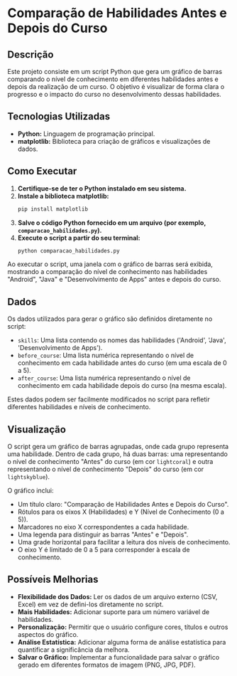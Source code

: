 # Comparação de Habilidades Antes e Depois do Curso

## Descrição

Este projeto consiste em um script Python que gera um gráfico de barras comparando o nível de conhecimento em diferentes habilidades antes e depois da realização de um curso. O objetivo é visualizar de forma clara o progresso e o impacto do curso no desenvolvimento dessas habilidades.

## Tecnologias Utilizadas

* **Python:** Linguagem de programação principal.
* **matplotlib:** Biblioteca para criação de gráficos e visualizações de dados.

## Como Executar

1.  **Certifique-se de ter o Python instalado em seu sistema.**
2.  **Instale a biblioteca matplotlib:**
    ```bash
    pip install matplotlib
    ```
3.  **Salve o código Python fornecido em um arquivo (por exemplo, `comparacao_habilidades.py`).**
4.  **Execute o script a partir do seu terminal:**
    ```bash
    python comparacao_habilidades.py
    ```

   Ao executar o script, uma janela com o gráfico de barras será exibida, mostrando a comparação do nível de conhecimento nas habilidades "Android", "Java" e "Desenvolvimento de Apps" antes e depois do curso.

## Dados

Os dados utilizados para gerar o gráfico são definidos diretamente no script:

* `skills`: Uma lista contendo os nomes das habilidades ('Android', 'Java', 'Desenvolvimento de Apps').
* `before_course`: Uma lista numérica representando o nível de conhecimento em cada habilidade antes do curso (em uma escala de 0 a 5).
* `after_course`: Uma lista numérica representando o nível de conhecimento em cada habilidade depois do curso (na mesma escala).

Estes dados podem ser facilmente modificados no script para refletir diferentes habilidades e níveis de conhecimento.

## Visualização

O script gera um gráfico de barras agrupadas, onde cada grupo representa uma habilidade. Dentro de cada grupo, há duas barras: uma representando o nível de conhecimento "Antes" do curso (em cor `lightcoral`) e outra representando o nível de conhecimento "Depois" do curso (em cor `lightskyblue`).

O gráfico inclui:

* Um título claro: "Comparação de Habilidades Antes e Depois do Curso".
* Rótulos para os eixos X (Habilidades) e Y (Nível de Conhecimento (0 a 5)).
* Marcadores no eixo X correspondentes a cada habilidade.
* Uma legenda para distinguir as barras "Antes" e "Depois".
* Uma grade horizontal para facilitar a leitura dos níveis de conhecimento.
* O eixo Y é limitado de 0 a 5 para corresponder à escala de conhecimento.

## Possíveis Melhorias

* **Flexibilidade dos Dados:** Ler os dados de um arquivo externo (CSV, Excel) em vez de defini-los diretamente no script.
* **Mais Habilidades:** Adicionar suporte para um número variável de habilidades.
* **Personalização:** Permitir que o usuário configure cores, títulos e outros aspectos do gráfico.
* **Análise Estatística:** Adicionar alguma forma de análise estatística para quantificar a significância da melhora.
* **Salvar o Gráfico:** Implementar a funcionalidade para salvar o gráfico gerado em diferentes formatos de imagem (PNG, JPG, PDF).
